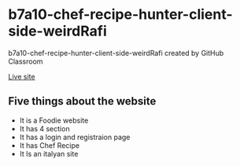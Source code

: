 # b7a10-chef-recipe-hunter-client-side-weirdRafi
b7a10-chef-recipe-hunter-client-side-weirdRafi created by GitHub Classroom

[Live site](https://chef-recipe-hunter-c9371.web.app/)


## Five things about the website
- It is a Foodie website
- It has 4 section
- It has a login and registraion page
- It has Chef Recipe
- It Is an italyan site
